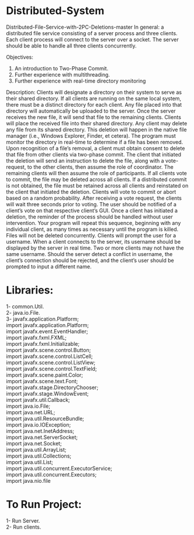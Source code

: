 # Distributed-System
Distributed-File-Service-with-2PC-Deletions-master
 In general:
a distributed file service consisting of a server process and three clients. Each client process will connect to the server over a socket. The server should be able to handle all three clients concurrently.

Objectives:
1. An introduction to Two-Phase Commit.
2. Further experience with multithreading.
3. Further experience with real-time directory monitoring

Description:
Clients will designate a directory on their system to serve as their shared directory. If all clients are running on the same local system, there must be a distinct directory for each client. Any file placed into that directory will automatically be uploaded to the server. Once the server receives the new file, it will send that file to the remaining clients. Clients will place the received file into their shared directory.
Any client may delete any file from its shared directory. This deletion will happen in the native file manager (i.e., Windows Explorer, Finder, et cetera). The program must monitor the directory in real-time to determine if a file has been removed. Upon recognition of a file’s removal, a client must obtain consent to delete that file from other clients via two-phase commit.
The client that initiated the deletion will send an instruction to delete the file, along with a vote-request, to the other clients, then assume the role of coordinator. The remaining clients will then assume the role of participants. If all clients vote to commit, the file may be deleted across all clients. If a distributed commit is not obtained, the file must be retained across all clients and reinstated on the client that initiated the deletion.
Clients will vote to commit or abort based on a random probability. After receiving a vote request, the clients will wait three seconds prior to voting. The user should be notified of a client’s vote on that respective client’s GUI. Once a client has initiated a deletion, the reminder of the process should be handled without user intervention. Your program will repeat this sequence, beginning with any individual client, as many times as necessary until the program is killed. Files will not be deleted concurrently.
Clients will prompt the user for a username. When a client connects to the server, its username should be displayed by the server in real time. Two or more clients may not have the same username. Should the server detect a conflict in username, the client’s connection should be rejected, and the client’s user should be prompted to input a different name.

# Libraries:
1- common.Util.<br />
2- java.io.File.<br />
3-  javafx.application.Platform;<br />
import javafx.application.Platform;<br />
import javafx.event.EventHandler;<br />
import javafx.fxml.FXML;<br />
import javafx.fxml.Initializable;<br />
import javafx.scene.control.Button;<br />
import javafx.scene.control.ListCell;<br />
import javafx.scene.control.ListView;<br />
import javafx.scene.control.TextField;<br />
import javafx.scene.paint.Color;<br />
import javafx.scene.text.Font;<br />
import javafx.stage.DirectoryChooser;<br />
import javafx.stage.WindowEvent;<br />
import javafx.util.Callback;<br />
import java.io.File;<br />
import java.net.URL;<br />
import java.util.ResourceBundle;<br />
import java.io.IOException;<br />
import java.net.InetAddress;<br />
import java.net.ServerSocket;<br />
import java.net.Socket;<br />
import java.util.ArrayList;<br />
import java.util.Collections;<br />
import java.util.List;<br />
import java.util.concurrent.ExecutorService;<br />
import java.util.concurrent.Executors;<br />
import java.nio.file<br />
 
# To Run Project:
1- Run Server.<br />
2- Run clients.<br />
